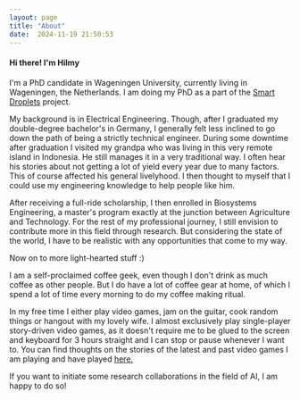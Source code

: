 ```yaml
---
layout: page
title: "About"
date:  2024-11-19 21:50:53
---
```


#### Hi there! I'm Hilmy

I'm a PhD candidate in Wageningen University, currently living in Wageningen, the Netherlands.
I am doing my PhD as a part of the [Smart Droplets](https://smartdroplets.eu) project.

My background is in Electrical Engineering. Though, after I graduated my double-degree bachelor's
in Germany, I generally felt less inclined to go down the path of being a strictly technical
engineer. During some downtime after graduation I visited my grandpa who was living in this very remote
island in Indonesia. He still manages it in a very traditional way. I often hear his stories about
not getting a lot of yield every year due to many factors. This of course affected his general livelyhood.
I then thought to myself that I could use my engineering knowledge to help people like him.

After receiving a full-ride scholarship, I then enrolled in Biosystems Engineering, a master's program exactly at
the junction between Agriculture and Technology. For the rest of my professional journey, I still
envision to contribute more in this field through research. But considering the state of the world, I have to
be realistic with any opportunities that come to my way.

Now on to more light-hearted stuff :)

I am a self-proclaimed coffee geek, even though I don't drink as much coffee as other people. But
I do have a lot of coffee gear at home, of which I spend a lot of time every morning to do my coffee 
making ritual.

In my free time I either play video games, jam on the guitar, cook random things or hangout with my lovely wife.
I almost exclusively play single-player story-driven video games, as it doesn't require
me to be glued to the screen and keyboard for 3 hours straight and I can stop or pause whenever I want to.
You can find thoughts on the stories of the latest and past video games I am playing and have played [here.](/videogames)

If you want to initiate some research collaborations in the field of AI, I am happy to do so!
